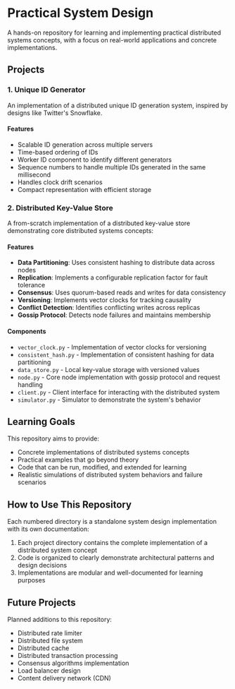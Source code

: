 # Practical System Design

A hands-on repository for learning and implementing practical distributed systems concepts, with a focus on real-world applications and concrete implementations.

## Projects

### 1. Unique ID Generator

An implementation of a distributed unique ID generation system, inspired by designs like Twitter's Snowflake.

#### Features
- Scalable ID generation across multiple servers
- Time-based ordering of IDs
- Worker ID component to identify different generators
- Sequence numbers to handle multiple IDs generated in the same millisecond
- Handles clock drift scenarios
- Compact representation with efficient storage

### 2. Distributed Key-Value Store

A from-scratch implementation of a distributed key-value store demonstrating core distributed systems concepts:

#### Features
- **Data Partitioning**: Uses consistent hashing to distribute data across nodes
- **Replication**: Implements a configurable replication factor for fault tolerance
- **Consensus**: Uses quorum-based reads and writes for data consistency
- **Versioning**: Implements vector clocks for tracking causality
- **Conflict Detection**: Identifies conflicting writes across replicas
- **Gossip Protocol**: Detects node failures and maintains membership

#### Components
- `vector_clock.py` - Implementation of vector clocks for versioning
- `consistent_hash.py` - Implementation of consistent hashing for data partitioning
- `data_store.py` - Local key-value storage with versioned values
- `node.py` - Core node implementation with gossip protocol and request handling
- `client.py` - Client interface for interacting with the distributed system
- `simulator.py` - Simulator to demonstrate the system's behavior

## Learning Goals

This repository aims to provide:

- Concrete implementations of distributed systems concepts
- Practical examples that go beyond theory
- Code that can be run, modified, and extended for learning
- Realistic simulations of distributed system behaviors and failure scenarios

## How to Use This Repository

Each numbered directory is a standalone system design implementation with its own documentation:

1. Each project directory contains the complete implementation of a distributed system concept
2. Code is organized to clearly demonstrate architectural patterns and design decisions
3. Implementations are modular and well-documented for learning purposes

## Future Projects

Planned additions to this repository:
- Distributed rate limiter
- Distributed file system
- Distributed cache
- Distributed transaction processing
- Consensus algorithms implementation
- Load balancer design
- Content delivery network (CDN)

